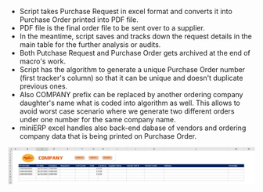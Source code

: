 <ul>
  <li>Script takes Purchase Request in excel format and converts it into Purchase Order printed into PDF file.</li>
  <li>PDF file is the final order file to be sent over to a supplier.</li>
  <li>In the meantime, script saves and tracks down the request details in the main table for the further analysis or audits.</li>
  <li>Both Putchase Request and Purchase Order gets archived at the end of macro's work.</li>
  <li>Script has the algorithm to generate a unique Purchase Order number (first tracker's column) so that it can be unique and doesn't duplicate previous ones.</li>
  <li>Also COMPANY prefix can be replaced by another ordering company daughter's name what is coded into algorithm as well. This allows to avoid worst case scenario where we generate two different orders under one number for the same company name.</li>
  <li>miniERP excel handles also back-end dabase of vendors and ordering company data that is being printed on Purchase Order.</li>
</ul>

<img src="images/tracker.JPG">
